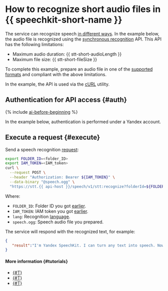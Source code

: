 # How to recognize short audio files in {{ speechkit-short-name }}

The service can recognize speech [in different ways](../stt/index.md#stt-ways). In the example below, the audio file is recognized using the [synchronous recognition](../stt/request.md) API. This API has the following limitations:

* Maximum audio duration: {{ stt-short-audioLength }}
* Maximum file size: {{ stt-short-fileSize }}

To complete this example, prepare an audio file in one of the [supported formats](../formats.md) and compliant with the above limitations.

In the example, the API is used via the [cURL](https://curl.se/) utility.

## Authentication for API access {#auth}

{% include [ai-before-beginning](../../_includes/speechkit/ai-before-beginning.md) %}

In the example below, authentication is performed under a Yandex account.

## Execute a request {#execute}

Send a speech recognition [request](../stt/request.md):

```bash
export FOLDER_ID=<folder_ID>
export IAM_TOKEN=<IAM_token>
curl \
  --request POST \
  --header "Authorization: Bearer ${IAM_TOKEN}" \
  --data-binary "@speech.ogg" \
  "https://stt.{{ api-host }}/speech/v1/stt:recognize?folderId=${FOLDER_ID}&lang=ru-RU"
```

Where:

* `FOLDER_ID`: Folder ID you got [earlier](#auth).
* `IAM_TOKEN`: IAM token you got [earlier](#auth).
* `lang`: Recognition [language](../stt/models.md#languages).
* `speech.ogg`: Speech audio file you prepared.

The service will respond with the recognized text, for example:

```json
{
   "result":"I'm Yandex SpeechKit. I can turn any text into speech. Now you can, too!"
}
```

#### More information {#tutorials}

* [{#T}](../stt/api/request-api.md)
* [{#T}](../stt/api/request-examples.md)
* [{#T}](../stt/api/transcribation-api.md)
